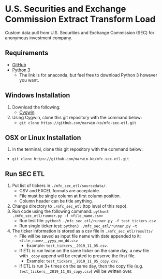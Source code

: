 # U.S. Securities and Exchange Commission Extract Transform Load
Custom data pull from U.S. Securities and Exchange Commission (SEC) for anonymous investment company.


## Requirements
- [GitHub](https://git-scm.com/downloads)
- [Python 3](https://www.anaconda.com/distribution/)
    - The link is for anaconda, but feel free to download Python 3 however you want.


## Windows Installation
1. Download the following: 
    - [Cygwin](https://www.cygwin.com)
2. Using Cygwin, clone this git repository with the command below:
    - `git clone https://github.com/marwin-ko/mfc-sec-etl.git`


## OSX or Linux Installation
1. In the terminal, clone this git repository with the command below:
 - `git clone https://github.com/marwin-ko/mfc-sec-etl.git`


## Run SEC ETL
1. Put list of tickers in `./mfc_sec_etl/sourcedata/`.
    - CSV and EXCEL formats are acceptable.
    - File must be single column at first column position.
    - Column header can be title anything.
2. Change directory to `./mfc_sec_etl` (top level of this repo).
3. Run code using the following command: `python3 ./mfc_sec_etl/runner.py -f <file_name.csv>`
    - Run test file: `python3 ./mfc_sec_etl/runner.py -f test_tickers.csv`
    - Run single ticker test: `python3 ./mfc_sec_etl/runner.py -t`
4. The ticker information is stored as a csv file in `./mfc_sec_etl/results/`
    - File will be saved as input file name with date appended to it: `<file_name>__yyyy_mm_dd.csv`
        - Example: `test_tickers__2019_11_05.csv`.
    - If ETL is run twice on the same ticker on the same day, a new file with `_copy` append will be created to preserve the first file.
        - Example: `test_tickers__2019_11_05_copy.csv`.
    - If ETL is run 3+ times on the same day, then the copy file (e.g. `test_tickers__2019_11_05_copy.csv`) will be written over. 
